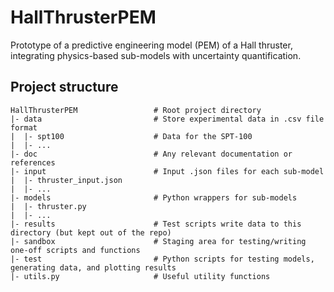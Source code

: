 # HallThrusterPEM
Prototype of a predictive engineering model (PEM) of a Hall thruster, integrating physics-based sub-models with uncertainty quantification.

## Project structure
```
HallThrusterPEM                 # Root project directory
|- data                         # Store experimental data in .csv file format
|  |- spt100                    # Data for the SPT-100
|  |- ...
|- doc                          # Any relevant documentation or references
|- input                        # Input .json files for each sub-model
|  |- thruster_input.json
|  |- ...
|- models                       # Python wrappers for sub-models
|  |- thruster.py
|  |- ...
|- results                      # Test scripts write data to this directory (but kept out of the repo)
|- sandbox                      # Staging area for testing/writing one-off scripts and functions
|- test                         # Python scripts for testing models, generating data, and plotting results
|- utils.py                     # Useful utility functions
```
